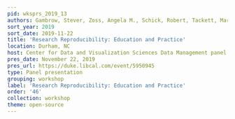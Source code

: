 ```yaml
---
pid: wksprs_2019_13
authors: Gambrow, Stever, Zoss, Angela M., Schick, Robert, Tackett, Maria
sort_year: 2019
sort_date: 2019-11-22
title: 'Research Reproducibility: Education and Practice'
location: Durham, NC
host: Center for Data and Visualization Sciences Data Management panel series
pres_date: November 22, 2019
pres_url: https://duke.libcal.com/event/5950945
type: Panel presentation
grouping: workshop
label: 'Research Reproducibility: Education and Practice'
order: '46'
collection: workshop
theme: open-source
---
```

